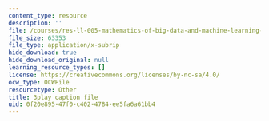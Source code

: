 ```yaml
---
content_type: resource
description: ''
file: /courses/res-ll-005-mathematics-of-big-data-and-machine-learning-january-iap-2020/0f20e89547f0c4024784ee5fa6a61bb4_KXJVqsbh_4Y.srt
file_size: 63353
file_type: application/x-subrip
hide_download: true
hide_download_original: null
learning_resource_types: []
license: https://creativecommons.org/licenses/by-nc-sa/4.0/
ocw_type: OCWFile
resourcetype: Other
title: 3play caption file
uid: 0f20e895-47f0-c402-4784-ee5fa6a61bb4
---
```

